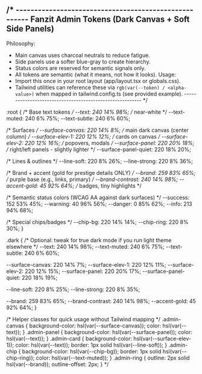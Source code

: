 /* ------------------------------------------------------
   Fanzit Admin Tokens (Dark Canvas + Soft Side Panels)
   ------------------------------------------------------
   Philosophy:
   - Main canvas uses charcoal neutrals to reduce fatigue.
   - Side panels use a softer blue-gray to create hierarchy.
   - Status colors are reserved for semantic signals only.
   - All tokens are semantic (what it means, not how it looks).
   Usage:
   - Import this once in your root layout (app/layout.tsx or globals.css).
   - Tailwind utilities can reference these via `rgb(var(--token) / <alpha-value>)`
     when mapped in tailwind.config.ts (see provided example).
--------------------------------------------------------- */

:root {
  /* Base text tokens */
  --text: 240 14% 98%;          /* near-white */
  --text-muted: 240 6% 75%;
  --text-subtle: 240 6% 60%;

  /* Surfaces */
  --surface-canvas: 220 14% 8%;  /* main dark canvas (center column) */
  --surface-elev-1: 220 12% 12%; /* cards on canvas */
  --surface-elev-2: 220 12% 16%; /* popovers, modals */
  --surface-panel: 220 20% 18%;  /* right/left panels - slightly lighter */
  --surface-panel-quiet: 220 18% 20%;

  /* Lines & outlines */
  --line-soft: 220 8% 26%;
  --line-strong: 220 8% 36%;

  /* Brand + accent (gold for prestige details ONLY) */
  --brand: 259 83% 65%;          /* purple base (e.g., links, primary) */
  --brand-contrast: 240 14% 98%;
  --accent-gold: 45 92% 64%;     /* badges, tiny highlights */

  /* Semantic status colors (WCAG AA against dark surfaces) */
  --success: 152 53% 45%;
  --warning: 40 96% 56%;
  --danger: 0 85% 62%;
  --info: 213 94% 68%;

  /* Special chips/badges */
  --chip-bg: 220 14% 14%;
  --chip-ring: 220 8% 30%;
}

.dark {
  /* Optional: tweak for true dark mode if you run light theme elsewhere */
  --text: 240 14% 98%;
  --text-muted: 240 6% 75%;
  --text-subtle: 240 6% 60%;

  --surface-canvas: 220 14% 7%;
  --surface-elev-1: 220 12% 11%;
  --surface-elev-2: 220 12% 15%;
  --surface-panel: 220 20% 17%;
  --surface-panel-quiet: 220 18% 19%;

  --line-soft: 220 8% 25%;
  --line-strong: 220 8% 35%;

  --brand: 259 83% 65%;
  --brand-contrast: 240 14% 98%;
  --accent-gold: 45 92% 64%;
}

/* Helper classes for quick usage without Tailwind mapping */
.admin-canvas { background-color: hsl(var(--surface-canvas)); color: hsl(var(--text)); }
.admin-panel { background-color: hsl(var(--surface-panel)); color: hsl(var(--text)); }
.admin-card  { background-color: hsl(var(--surface-elev-1)); color: hsl(var(--text)); border: 1px solid hsl(var(--line-soft)); }
.admin-chip  { background-color: hsl(var(--chip-bg)); border: 1px solid hsl(var(--chip-ring)); color: hsl(var(--text-muted)); }
.admin-ring  { outline: 2px solid hsl(var(--brand)); outline-offset: 2px; }
*/

